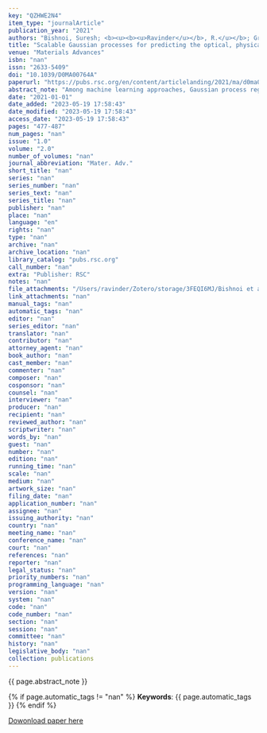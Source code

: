 ```yaml
---
key: "QZHWE2N4"
item_type: "journalArticle"
publication_year: "2021"
authors: "Bishnoi, Suresh; <b><u><b><u>Ravinder</u></b>, R.</u></b>; Grover, Hargun Singh; Kodamana, Hariprasad; Krishnan, N. M. Anoop"
title: "Scalable Gaussian processes for predicting the optical, physical, thermal, and mechanical properties of inorganic glasses with large datasets"
venue: "Materials Advances"
isbn: "nan"
issn: "2633-5409"
doi: "10.1039/D0MA00764A"
paperurl: "https://pubs.rsc.org/en/content/articlelanding/2021/ma/d0ma00764a"
abstract_note: "Among machine learning approaches, Gaussian process regression (GPR) is an extremely useful technique to predict composition–property relationships in glasses. The GPR's main advantage over other machine learning methods is its inherent ability to provide the standard deviation of the predictions. However, the method remains restricted to small datasets due to the substantial computational cost associated with it. Herein, using a scalable GPR algorithm, namely, kernel interpolation for scalable structured Gaussian processes (KISS-GP) along with massively scalable GP (MSGP), we develop composition–property models for inorganic glasses. The models are based on a large dataset with more than 100 000 glass compositions, 37 components, and nine crucial properties: density, Young's, shear, bulk moduli, thermal expansion coefficient, Vickers’ hardness, refractive index, glass transition temperature, and liquidus temperature. We show that the models developed here are superior to the state-of-the-art machine learning models. We also demonstrate that the GPR models can reasonably capture the underlying composition-dependent physics, even in the regions where there are very few training data. Finally, to accelerate glass design, the models developed here are shared publicly as part of a package, namely, Python for Glass Genomics (PyGGi, see: http://pyggi.iitd.ac.in)."
date: "2021-01-01"
date_added: "2023-05-19 17:58:43"
date_modified: "2023-05-19 17:58:43"
access_date: "2023-05-19 17:58:43"
pages: "477-487"
num_pages: "nan"
issue: "1.0"
volume: "2.0"
number_of_volumes: "nan"
journal_abbreviation: "Mater. Adv."
short_title: "nan"
series: "nan"
series_number: "nan"
series_text: "nan"
series_title: "nan"
publisher: "nan"
place: "nan"
language: "en"
rights: "nan"
type: "nan"
archive: "nan"
archive_location: "nan"
library_catalog: "pubs.rsc.org"
call_number: "nan"
extra: "Publisher: RSC"
notes: "nan"
file_attachments: "/Users/ravinder/Zotero/storage/3FEQI6MJ/Bishnoi et al. - 2021 - Scalable Gaussian processes for predicting the opt.pdf"
link_attachments: "nan"
manual_tags: "nan"
automatic_tags: "nan"
editor: "nan"
series_editor: "nan"
translator: "nan"
contributor: "nan"
attorney_agent: "nan"
book_author: "nan"
cast_member: "nan"
commenter: "nan"
composer: "nan"
cosponsor: "nan"
counsel: "nan"
interviewer: "nan"
producer: "nan"
recipient: "nan"
reviewed_author: "nan"
scriptwriter: "nan"
words_by: "nan"
guest: "nan"
number: "nan"
edition: "nan"
running_time: "nan"
scale: "nan"
medium: "nan"
artwork_size: "nan"
filing_date: "nan"
application_number: "nan"
assignee: "nan"
issuing_authority: "nan"
country: "nan"
meeting_name: "nan"
conference_name: "nan"
court: "nan"
references: "nan"
reporter: "nan"
legal_status: "nan"
priority_numbers: "nan"
programming_language: "nan"
version: "nan"
system: "nan"
code: "nan"
code_number: "nan"
section: "nan"
session: "nan"
committee: "nan"
history: "nan"
legislative_body: "nan"
collection: publications
---
```




<!--  -->

{{ page.abstract_note }}


{% if page.automatic_tags != "nan" %}
__Keywords__: {{ page.automatic_tags }}
{% endif %}


[Dowonload paper here](https://pubs.rsc.org/en/content/articlelanding/2021/ma/d0ma00764a)

